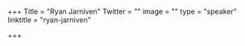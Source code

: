 +++
Title = "Ryan Jarniven"
Twitter = ""
image = ""
type = "speaker"
linktitle = "ryan-jarniven"

+++


